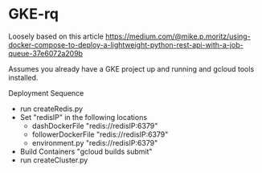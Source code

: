 # GKE-rq
Loosely based on this article https://medium.com/@mike.p.moritz/using-docker-compose-to-deploy-a-lightweight-python-rest-api-with-a-job-queue-37e6072a209b

Assumes you already have a GKE project up and running and gcloud tools installed.

Deployment Sequence 
- run createRedis.py
- Set "redisIP" in the following locations 
    - dashDockerFile "redis://redisIP:6379"
    - followerDockerFile "redis://redisIP:6379"
    - environment.py "redis://redisIP:6379"
- Build Containers "gcloud builds submit"
- run createCluster.py